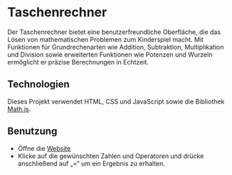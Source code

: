 # Taschenrechner
Der Taschenrechner bietet eine benutzerfreundliche Oberfläche, die das Lösen von mathematischen Problemen zum Kinderspiel macht. Mit Funktionen für Grundrechenarten wie Addition, Subtraktion, Multiplikation und Division sowie erweiterten Funktionen wie Potenzen und Wurzeln ermöglicht er präzise Berechnungen in Echtzeit.
## Technologien
Dieses Projekt verwendet HTML, CSS und JavaScript sowie die Bibliothek [Math.js](https://mathjs.org/).
## Benutzung
- Öffne die [Website](https://nils-programmierer.github.io/Taschenrechner/)
- Klicke auf die gewünschten Zahlen und Operatoren und drücke anschließend auf „=“ um ein Ergebnis zu erhalten.
